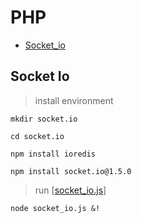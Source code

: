 # PHP

* [Socket_io](#scoket_io)

## Socket Io

>install environment
```
mkdir socket.io

cd socket.io

npm install ioredis

npm install socket.io@1.5.0

```

> run \[[socket_io.js](https://github.com/clotyxf/learningflow/tree/master/php/socket_io.js)\]
```
node socket_io.js &!
```
